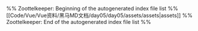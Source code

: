 %% Zoottelkeeper: Beginning of the autogenerated index file list  %%
 [[Code/Vue/Vue资料/黑马MD文档/day05/day05/assets/assets|assets]]
%% Zoottelkeeper: End of the autogenerated index file list  %%
